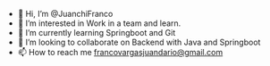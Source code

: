 - 👋 Hi, I’m @JuanchiFranco
- 👀 I’m interested in Work in a team and learn.
- 🌱 I’m currently learning Springboot and Git
- 💞️ I’m looking to collaborate on Backend with Java and Springboot 
- 📫 How to reach me francovargasjuandario@gmail.com

<!---
Juanchi3620/Juanchi3620 is a ✨ special ✨ repository because its `README.md` (this file) appears on your GitHub profile.
You can click the Preview link to take a look at your changes.
--->
